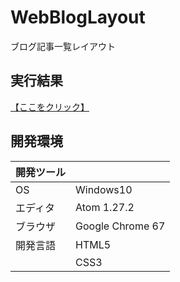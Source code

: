 # WebBlogLayout
ブログ記事一覧レイアウト

## 実行結果
[【ここをクリック】](https://xekid78.github.io/WebBlogLayout/)

## 開発環境
| 開発ツール |  |
|:-|:-|
| OS | Windows10 |
| エディタ | Atom 1.27.2 |
| ブラウザ | Google Chrome 67 |
| 開発言語 | HTML5 |
| | CSS3 |
